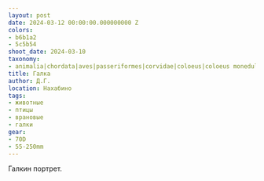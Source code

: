 ```yaml
---
layout: post
date: 2024-03-12 00:00:00.000000000 Z
colors:
- b6b1a2
- 5c5b54
shoot_date: 2024-03-10
taxonomy:
- animalia|chordata|aves|passeriformes|corvidae|coloeus|coloeus monedula
title: Галка
author: Д.Г.
location: Нахабино
tags:
- животные
- птицы
- врановые
- галки
gear:
- 70D
- 55-250mm
---
```

Галкин портрет.

